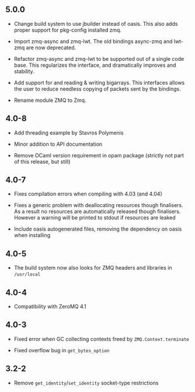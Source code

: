 5.0.0
-----

* Change build system to use jbuilder instead of oasis. This also adds proper
  support for pkg-config installed zmq.

* Import zmq-async and zmq-lwt. The old bindings async-zmq and lwt-zmq are now
  deprecated.

* Refactor zmq-async and zmq-lwt to be supported out of a single code base. This
  regularizes the interface, and dramatically improves and stability.

* Add support for and reading & writing bigarrays. This interfaces allows the
  user to reduce needless copying of packets sent by the bindings.

* Rename module ZMQ to Zmq.

4.0-8
-----

* Add threading example by Stavros Polymenis

* Minor addition to API documentation

* Remove OCaml version requirement in opam package (strictly not part of this
  release, but still)


4.0-7
-----

* Fixes compilation errors when compiling with 4.03 (and 4.04)

* Fixes a generic problem with deallocating resources though finalisers. As a
  result no resources are automatically released though finalisers. However a
  warning will be printed to stdout if resources are leaked

* Include oasis autogenerated files, removing the dependency on oasis when
  installing


4.0-5
-----

* The build system now also looks for ZMQ headers and libraries in `/usr/local`

4.0-4
-----

* Compatibility with ZeroMQ 4.1


4.0-3
-----

* Fixed error when GC collecting contexts freed by `ZMQ.Context.terminate`

* Fixed overflow bug in `get_bytes_option`


3.2-2
-----

* Remove `get_identity`/`set_identity` socket-type restrictions
